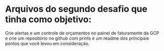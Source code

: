 # Arquivos do segundo desafio que tinha como objetivo: 
Crie alertas e um controle de orçamentos no painel de faturamente da GCP e crie um repositório no github com prints e um readme dos principais pontos que você levou em consideração.
